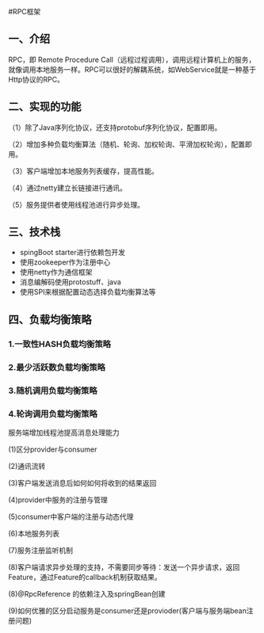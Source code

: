 #RPC框架
## 一、介绍
RPC，即 Remote Procedure Call（远程过程调用），调用远程计算机上的服务，就像调用本地服务一样。RPC可以很好的解耦系统，如WebService就是一种基于Http协议的RPC。
## 二、实现的功能
（1）除了Java序列化协议，还支持protobuf序列化协议，配置即用。

（2）增加多种负载均衡算法（随机、轮询、加权轮询、平滑加权轮询），配置即用。

（3）客户端增加本地服务列表缓存，提高性能。

（4）通过netty建立长链接进行通讯。

（5）服务提供者使用线程池进行异步处理。
## 三、技术栈
- spingBoot starter进行依赖包开发
- 使用zookeeper作为注册中心
- 使用netty作为通信框架
- 消息编解码使用protostuff、java
- 使用SPI来根据配置动态选择负载均衡算法等
## 四、负载均衡策略
### 1.一致性HASH负载均衡策略
### 2.最少活跃数负载均衡策略
### 3.随机调用负载均衡策略
### 4.轮询调用负载均衡策略

服务端增加线程池提高消息处理能力

(1)区分provider与consumer

(2)通讯流转

(3)客户端发送消息后如何如何将收到的结果返回

(4)provider中服务的注册与管理

(5)consumer中客户端的注册与动态代理

(6)本地服务列表

(7)服务注册监听机制

(8)客户端请求异步处理的支持，不需要同步等待：发送一个异步请求，返回Feature，通过Feature的callback机制获取结果。

(8)@RpcReference 的依赖注入及springBean创建

(9)如何优雅的区分启动服务是consumer还是provioder(客户端与服务端bean注册问题)


